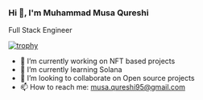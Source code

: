 ### Hi 👋, I'm Muhammad Musa Qureshi

Full Stack Engineer

[![trophy](https://github-profile-trophy.vercel.app/?username=musa05-dev)](https://github.com/ryo-ma/github-profile-trophy)

- 🔭 I’m currently working on NFT based projects
- 🌱 I’m currently learning Solana
- 👯 I’m looking to collaborate on Open source projects
- 📫 How to reach me: musa.qureshi95@gmail.com

